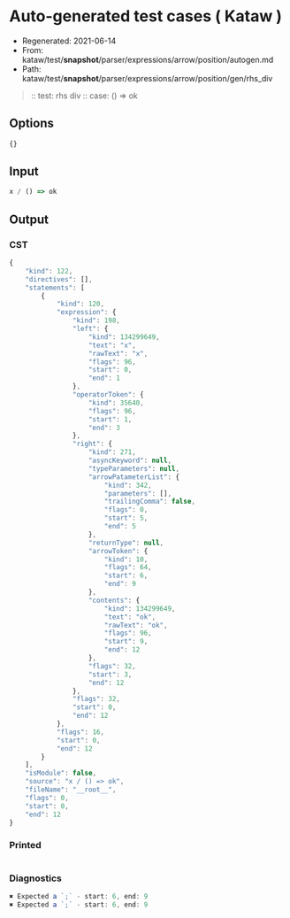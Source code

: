 # Auto-generated test cases ( Kataw )
- Regenerated: 2021-06-14
- From: kataw/test/__snapshot__/parser/expressions/arrow/position/autogen.md
- Path: kataw/test/__snapshot__/parser/expressions/arrow/position/gen/rhs_div
> :: test: rhs div
> :: case: () => ok
## Options

`````js
{}
`````
## Input

`````js
x / () => ok
`````
## Output

### CST

```javascript
{
    "kind": 122,
    "directives": [],
    "statements": [
        {
            "kind": 120,
            "expression": {
                "kind": 198,
                "left": {
                    "kind": 134299649,
                    "text": "x",
                    "rawText": "x",
                    "flags": 96,
                    "start": 0,
                    "end": 1
                },
                "operatorToken": {
                    "kind": 35640,
                    "flags": 96,
                    "start": 1,
                    "end": 3
                },
                "right": {
                    "kind": 271,
                    "asyncKeyword": null,
                    "typeParameters": null,
                    "arrowPatameterList": {
                        "kind": 342,
                        "parameters": [],
                        "trailingComma": false,
                        "flags": 0,
                        "start": 5,
                        "end": 5
                    },
                    "returnType": null,
                    "arrowToken": {
                        "kind": 10,
                        "flags": 64,
                        "start": 6,
                        "end": 9
                    },
                    "contents": {
                        "kind": 134299649,
                        "text": "ok",
                        "rawText": "ok",
                        "flags": 96,
                        "start": 9,
                        "end": 12
                    },
                    "flags": 32,
                    "start": 3,
                    "end": 12
                },
                "flags": 32,
                "start": 0,
                "end": 12
            },
            "flags": 16,
            "start": 0,
            "end": 12
        }
    ],
    "isModule": false,
    "source": "x / () => ok",
    "fileName": "__root__",
    "flags": 0,
    "start": 0,
    "end": 12
}
```

### Printed

```javascript

```

### Diagnostics

```javascript
✖ Expected a `;` - start: 6, end: 9
✖ Expected a `;` - start: 6, end: 9

```

